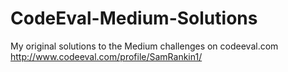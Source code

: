 # CodeEval-Medium-Solutions
My original solutions to the Medium challenges on codeeval.com
http://www.codeeval.com/profile/SamRankin1/